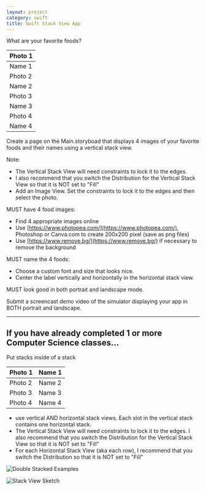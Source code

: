 ```yaml
---
layout: project
category: swift
title: Swift Stack View App
---
```


What are your favorite foods?

| Photo 1 |
|---------|
| Name 1  |
| Photo 2 |
| Name 2  |
| Photo 3 |
| Name 3  |
| Photo 4 |
| Name 4  |


Create a page on the Main.storyboad that displays 4 images of your favorite foods and their names using a vertical stack view.

Note: 
- The Vertical Stack View will need constraints to lock it to the edges. 
- I also recommend that you switch the Distribution for the Vertical Stack View so that it is NOT set to "Fill"
- Add an Image View. Set the constraints to lock it to the edges and then select the photo.

MUST have 4 food images:

- Find 4 appropriate images online
- Use [https://www.photopea.com/](https://www.photopea.com/), Photoshop or Canva.com to create 200x200 pixel (save as png files)
- Use [https://www.remove.bg/](https://www.remove.bg/) if necessary to remove the background


MUST name the 4 foods:

- Choose a custom font and size that looks nice.
- Center the label vertically and horizontally in the horizontal stack view.

MUST look good in both portrait and landscape mode.

Submit a screencast demo video of the simulator displaying your app in BOTH portrait and landscape.


<hr>

## If you have already completed 1 or more Computer Science classes...

Put stacks inside of a stack

| Photo 1 | Name 1  |
|---------|---------|
| Photo 2 | Name 2  |
| Photo 3 | Name 3  |
| Photo 4 | Name 4  |

- use vertical AND horizontal stack views. Each slot in the vertical stack contains one horizontal stack.
- The Vertical Stack View will need constraints to lock it to the edges. I also recommend that you switch the Distribution for the Vertical Stack View so that it is NOT set to "Fill"
- For each Horizontal Stack View (aka each row), I recommend that you switch the Distribution so that it is NOT set to "Fill"

![Double Stacked Examples](https://bradleycodeu.github.io/gdad/swift\SwiftStackViewApp\DoubleStackedExamples.png)

![Stack View Sketch](https://bradleycodeu.github.io/gdad/swift/img/stackViewSketch.png)
